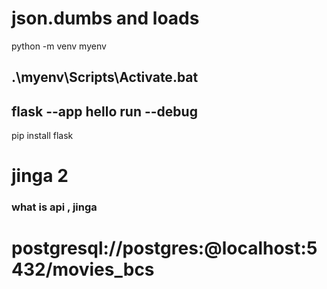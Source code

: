# json.dumbs and loads

python -m venv myenv

<!-- .\myenv\Scripts\Activate.ps1 -->

## .\myenv\Scripts\Activate.bat

## flask --app hello run --debug

pip install flask

# jinga 2

### what is api , jinga

# postgresql://postgres:<password>@localhost:5432/movies_bcs
